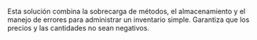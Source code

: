 Esta solución combina la sobrecarga de métodos, el almacenamiento y el manejo de errores para administrar un inventario simple. Garantiza que los precios y las cantidades no sean negativos. 
